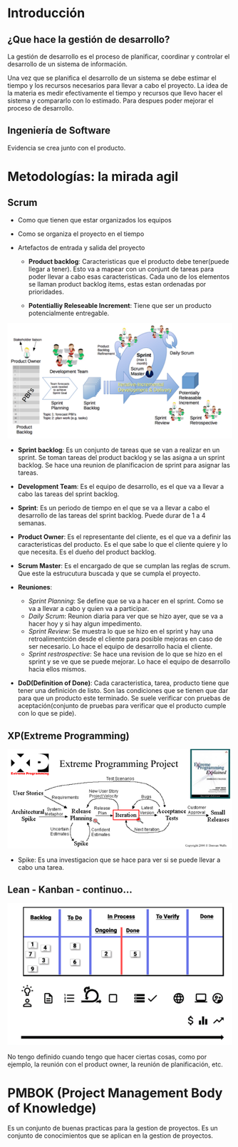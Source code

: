 # Introducción

 ## ¿Que hace la gestión de desarrollo?

La gestión de desarrollo es el proceso de planificar, coordinar y controlar el desarrollo de un sistema de información.

Una vez que se planifica el desarrollo de un sistema se debe estimar el tiempo y los recursos necesarios para llevar a cabo el proyecto. La idea de la materia es medir efectivamente el tiempo y recursos que llevo hacer el sistema y compararlo con lo estimado. Para despues poder mejorar el proceso de desarrollo.

## Ingeniería de Software

Evidencia se crea junto con el producto.


# Metodologías: la mirada agil

## Scrum

* Como que tienen que estar organizados los equipos 
* Como se organiza el proyecto en el tiempo
* Artefactos de entrada y salida del proyecto
    
    * **Product backlog**: Caracteristicas que el producto debe tener(puede llegar a tener). Esto va a mapear con un conjunt de tareas para poder llevar a cabo esas caracteristicas. Cada uno de los elementos se llaman product backlog items, estas estan ordenadas por prioridades.

    *   **Potentialliy Releseable Increment**: Tiene que ser un producto potencialmente entregable.

![scrum](image.png)


* **Sprint backlog**: Es un conjunto de tareas que se van a realizar en un sprint. Se toman tareas del product backlog y se las asigna a un sprint backlog. Se hace una reunion de planificacion de sprint para asignar las tareas.

* **Development Team**: Es el equipo de desarrollo, es el que va a llevar a cabo las tareas del sprint backlog.

* **Sprint**: Es un periodo de tiempo en el que se va a llevar a cabo el desarrollo de las tareas del sprint backlog. Puede durar de 1 a 4 semanas.

* **Product Owner**: Es el representante del cliente, es el que va a definir las caracteristicas del producto. Es el que sabe lo que el cliente quiere y lo que necesita. Es el dueño del product backlog.

* **Scrum Master**: Es el encargado de que se cumplan las reglas de scrum. Que este la estrucutura buscada y que se cumpla el proyecto.

* **Reuniones**: 
    * *Sprint Planning*: Se define que se va a hacer en el sprint. Como se va a llevar a cabo y quien va a participar.
    * *Daily Scrum*: Reunion diaria para ver que se hizo ayer, que se va a hacer hoy y si hay algun impedimento.
    * *Sprint Review*: Se muestra lo que se hizo en el sprint y hay una retroalimentción desde el cliente para posible mejoras en caso de ser necesario. Lo hace el equipo de desarrollo hacia el cliente.
    * *Sprint restrospective*: Se hace una revision de lo que se hizo en el sprint y se ve que se puede mejorar. Lo hace el equipo de desarrollo hacia ellos mismos.



* **DoD(Definition of Done)**: Cada caracteristica, tarea, producto tiene que tener una definición de listo. Son las condiciones que se tienen que dar para que un producto este terminado. Se suele verificar con pruebas de aceptación(conjunto de pruebas para verificar que el producto cumple con lo que se pide).


## XP(Extreme Programming)

![XP](image-1.png)

* Spike: Es una investigacion que se hace para ver si se puede llevar a cabo una tarea.


## Lean - Kanban - continuo...

![continuo](image-2.png)

No tengo definido cuando tengo que hacer ciertas cosas, como por ejemplo, la reunión con el product owner, la reunión de planificación, etc.


# PMBOK (Project Management Body of Knowledge)

Es un conjunto de buenas practicas para la gestion de proyectos. Es un conjunto de conocimientos que se aplican en la gestion de proyectos. 


